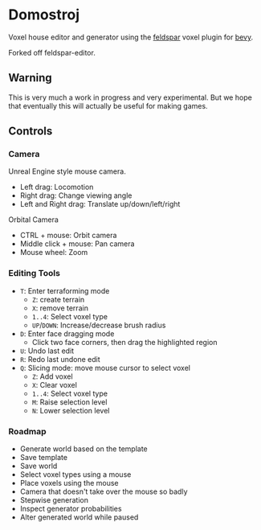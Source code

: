 # Domostroj

Voxel house editor and generator using the [feldspar](https://github.com/bonsairobo/feldspar) voxel plugin for
[bevy](https://github.com/bevyengine/bevy).

Forked off feldspar-editor.

## Warning

This is very much a work in progress and very experimental. But we hope that eventually this will actually be
useful for making games.

## Controls

### Camera

Unreal Engine style mouse camera.

- Left drag: Locomotion
- Right drag: Change viewing angle
- Left and Right drag: Translate up/down/left/right

Orbital Camera
- CTRL + mouse: Orbit camera
- Middle click + mouse: Pan camera
- Mouse wheel: Zoom

### Editing Tools

- `T`: Enter terraforming mode
  - `Z`: create terrain
  - `X`: remove terrain
  - `1..4`: Select voxel type
  - `UP`/`DOWN`: Increase/decrease brush radius
- `D`: Enter face dragging mode
  - Click two face corners, then drag the highlighted region
- `U`: Undo last edit
- `R`: Redo last undone edit
- `Q`: Slicing mode: move mouse cursor to select voxel
  - `Z`: Add voxel
  - `X`: Clear voxel
  - `1..4`: Select voxel type
  - `M`: Raise selection level
  - `N`: Lower selection level

### Roadmap

- Generate world based on the template
- Save template
- Save world
- Select voxel types using a mouse
- Place voxels using the mouse
- Camera that doesn't take over the mouse so badly
- Stepwise generation
- Inspect generator probabilities
- Alter generated world while paused

